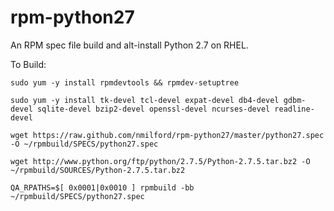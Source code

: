 rpm-python27
============

An RPM spec file build and alt-install Python 2.7 on RHEL.

To Build:

`sudo yum -y install rpmdevtools && rpmdev-setuptree`

`sudo yum -y install tk-devel tcl-devel expat-devel db4-devel gdbm-devel sqlite-devel bzip2-devel openssl-devel ncurses-devel readline-devel`

`wget https://raw.github.com/nmilford/rpm-python27/master/python27.spec -O ~/rpmbuild/SPECS/python27.spec`

`wget http://www.python.org/ftp/python/2.7.5/Python-2.7.5.tar.bz2 -O ~/rpmbuild/SOURCES/Python-2.7.5.tar.bz2`

`QA_RPATHS=$[ 0x0001|0x0010 ] rpmbuild -bb ~/rpmbuild/SPECS/python27.spec`